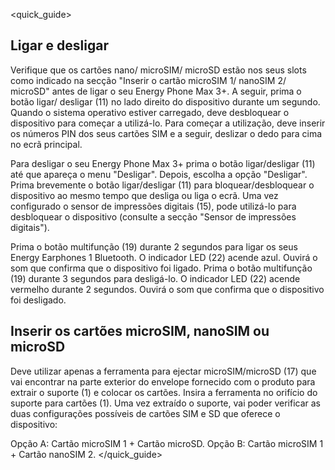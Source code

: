 <quick_guide>
## Ligar e desligar

Verifique que os cartões nano/ microSIM/ microSD estão nos seus slots como indicado na secção "Inserir o cartão microSIM 1/ nanoSIM 2/ microSD" antes de ligar o seu Energy Phone Max 3+. A seguir, prima o botão ligar/ desligar (11) no lado direito do dispositivo durante um segundo. Quando o sistema operativo estiver carregado, deve desbloquear o dispositivo para começar a utilizá-lo. Para começar a utilização, deve inserir os números PIN dos seus cartões SIM e a seguir, deslizar o dedo para cima no ecrã principal.

Para desligar o seu Energy Phone Max 3+ prima o botão ligar/desligar (11) até que apareça o menu "Desligar". Depois, escolha a opção "Desligar". Prima brevemente o botão ligar/desligar (11) para bloquear/desbloquear o dispositivo ao mesmo tempo que desliga ou liga o ecrã. Uma vez configurado o sensor de impressões digitais (15), pode utilizá-lo para desbloquear o dispositivo (consulte a secção "Sensor de impressões digitais").

Prima o botão multifunção (19) durante 2 segundos para ligar os seus Energy Earphones 1 Bluetooth. O indicador LED (22) acende azul. Ouvirá o som que confirma que o dispositivo foi ligado. Prima o botão multifunção (19) durante 3 segundos para desligá-lo. O indicador LED (22) acende vermelho durante 2 segundos. Ouvirá o som que confirma que o dispositivo foi desligado.

## Inserir os cartões microSIM, nanoSIM ou microSD

Deve utilizar apenas a ferramenta para ejectar microSIM/microSD (17) que vai encontrar na parte exterior do envelope fornecido com o produto para extrair o suporte (1) e colocar os cartões. Insira a ferramenta no orifício do suporte para cartões (1). Uma vez extraído o suporte, vai poder verificar as duas configurações possíveis de cartões SIM e SD que oferece o dispositivo:

Opção A: Cartão microSIM 1 + Cartão microSD.
Opção B: Cartão microSIM 1 + Cartão nanoSIM 2.
</quick_guide>


